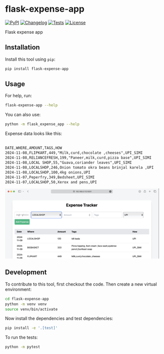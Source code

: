 # flask-expense-app

[![PyPI](https://img.shields.io/pypi/v/flask-expense-app.svg)](https://pypi.org/project/flask-expense-app/)
[![Changelog](https://img.shields.io/github/v/release/sukhbinder/flask-expense-app?include_prereleases&label=changelog)](https://github.com/sukhbinder/flask-expense-app/releases)
[![Tests](https://github.com/sukhbinder/flask-expense-app/actions/workflows/test.yml/badge.svg)](https://github.com/sukhbinder/flask-expense-app/actions/workflows/test.yml)
[![License](https://img.shields.io/badge/license-Apache%202.0-blue.svg)](https://github.com/sukhbinder/flask-expense-app/blob/master/LICENSE)

Flask expense app 

## Installation

Install this tool using `pip`:
```bash
pip install flask-expense-app
```
## Usage

For help, run:
```bash
flask-expense-app --help
```

You can also use:
```bash
python -m flask_expense_app --help
```

Expense data looks like this:

```csv

DATE,WHERE,AMOUNT,TAGS,HOW
2024-11-08,FLIPKART,449,"Milk,curd,chocolate ,cheeses",UPI_SIMI
2024-11-08,RELIANCEFRESH,199,"Paneer,milk,curd,pizza base",UPI_SIMI
2024-11-08,LOCAL SHOP,55,"Guava,coriander leaves",UPI_SIMI
2024-11-08,LOCALSHOP,246,Onion tomato okra beans brinjal karela ,UPI
2024-11-08,LOCALSHOP,100,4kg onions,UPI
2024-11-07,Peperfry,349,Bedsheet,UPI_SIMI
2024-11-07,LOCALSHOP,50,Xerox and pens,UPI
```

![Demo of the App](demo.gif)

## Development

To contribute to this tool, first checkout the code. Then create a new virtual environment:
```bash
cd flask-expense-app
python -m venv venv
source venv/bin/activate
```
Now install the dependencies and test dependencies:
```bash
pip install -e '.[test]'
```
To run the tests:
```bash
python -m pytest
```
